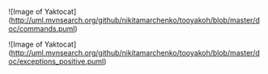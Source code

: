 ![Image of Yaktocat]
(http://uml.mvnsearch.org/github/nikitamarchenko/tooyakoh/blob/master/doc/commands.puml)

![Image of Yaktocat]
(http://uml.mvnsearch.org/github/nikitamarchenko/tooyakoh/blob/master/doc/exceptions_positive.puml)
